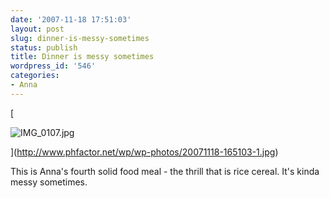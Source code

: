 ```yaml
---
date: '2007-11-18 17:51:03'
layout: post
slug: dinner-is-messy-sometimes
status: publish
title: Dinner is messy sometimes
wordpress_id: '546'
categories:
- Anna
---
```




[


![IMG_0107.jpg](http://www.phfactor.net/wp/wp-photos/thumb.20071118-165103-1.jpg)



](http://www.phfactor.net/wp/wp-photos/20071118-165103-1.jpg)

This is Anna's fourth solid food meal - the thrill that is rice   cereal. It's kinda messy sometimes.
